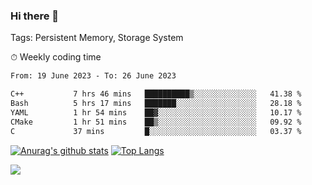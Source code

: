 ### Hi there 👋

Tags: Persistent Memory, Storage System

<!--

[![Anurag's github stats](https://github-readme-stats.vercel.app/api?username=wwyf)](https://github.com/anuraghazra/github-readme-stats)

[![Anurag's github stats](https://github-readme-stats.vercel.app/api?username=wwyf&count_private=true)](https://github.com/anuraghazra/github-readme-stats)


[![Top Langs](https://github-readme-stats.vercel.app/api/top-langs/?username=wwyf&count_private=true&&hide=jupyter%20notebook,html)](https://github.com/anuraghazra/github-readme-stats)



-->


⏱ Weekly coding time

<!--START_SECTION:waka-->

```txt
From: 19 June 2023 - To: 26 June 2023

C++           7 hrs 46 mins   ██████████▒░░░░░░░░░░░░░░   41.38 %
Bash          5 hrs 17 mins   ███████░░░░░░░░░░░░░░░░░░   28.18 %
YAML          1 hr 54 mins    ██▓░░░░░░░░░░░░░░░░░░░░░░   10.17 %
CMake         1 hr 51 mins    ██▒░░░░░░░░░░░░░░░░░░░░░░   09.92 %
C             37 mins         █░░░░░░░░░░░░░░░░░░░░░░░░   03.37 %
```

<!--END_SECTION:waka-->



[![Anurag's github stats](https://github-readme-stats.vercel.app/api?username=wwyf&count_private=true&show_icons=true&hide_border=true)](https://github.com/anuraghazra/github-readme-stats) [![Top Langs](https://github-readme-stats.vercel.app/api/top-langs/?username=wwyf&count_private=true&hide=jupyter%20notebook,html,OpenEdge%20ABL&langs_count=10&layout=compact&hide_border=true)](https://github.com/anuraghazra/github-readme-stats)

<!--

[![willianrod's wakatime stats](https://github-readme-stats.vercel.app/api/wakatime?username=wwyf)](https://github.com/anuraghazra/github-readme-stats)


-->

![](https://hit.yhype.me/github/profile?user_id=23121291)
